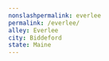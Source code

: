 ```yaml
---
﻿nonslashpermalink: everlee
permalink: /everlee/
alley: Everlee
city: Biddeford
state: Maine
---
```

